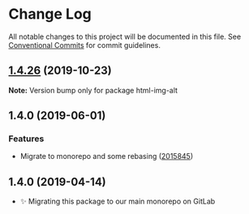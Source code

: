 # Change Log

All notable changes to this project will be documented in this file.
See [Conventional Commits](https://conventionalcommits.org) for commit guidelines.

## [1.4.26](https://gitlab.com/codsen/codsen/compare/html-img-alt@1.4.25...html-img-alt@1.4.26) (2019-10-23)

**Note:** Version bump only for package html-img-alt





## 1.4.0 (2019-06-01)

### Features

- Migrate to monorepo and some rebasing ([2015845](https://gitlab.com/codsen/codsen/commit/2015845))

## 1.4.0 (2019-04-14)

- ✨ Migrating this package to our main monorepo on GitLab
